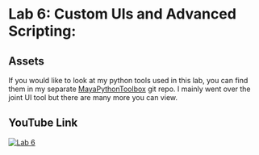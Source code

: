 ﻿# Lab 6: Custom UIs and Advanced Scripting:

## Assets
If you would like to look at my python tools used in this lab, you can find them in my separate [MayaPythonToolbox](https://github.com/Azothyr/MayaPythonToolbox) git repo. I mainly went over the joint UI tool but there are many more you can view.

## YouTube Link
[![Lab 6]()]()